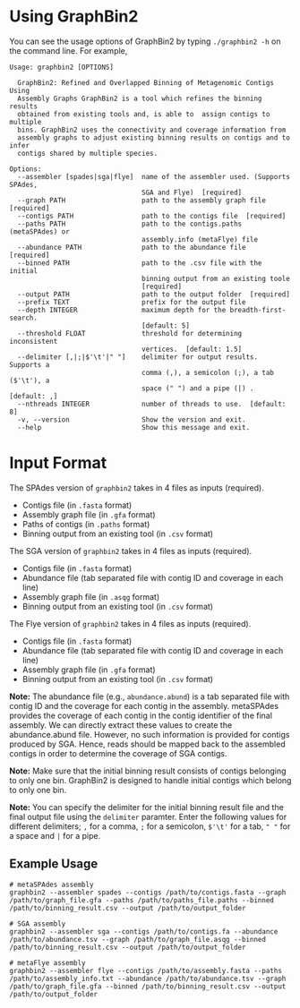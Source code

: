# Using GraphBin2

You can see the usage options of GraphBin2 by typing `./graphbin2 -h` on the command line. For example,

```
Usage: graphbin2 [OPTIONS]

  GraphBin2: Refined and Overlapped Binning of Metagenomic Contigs Using
  Assembly Graphs GraphBin2 is a tool which refines the binning results
  obtained from existing tools and, is able to  assign contigs to multiple
  bins. GraphBin2 uses the connectivity and coverage information from
  assembly graphs to adjust existing binning results on contigs and to infer
  contigs shared by multiple species.

Options:
  --assembler [spades|sga|flye]  name of the assembler used. (Supports SPAdes,
                                 SGA and Flye)  [required]
  --graph PATH                   path to the assembly graph file  [required]
  --contigs PATH                 path to the contigs file  [required]
  --paths PATH                   path to the contigs.paths (metaSPAdes) or
                                 assembly.info (metaFlye) file
  --abundance PATH               path to the abundance file  [required]
  --binned PATH                  path to the .csv file with the initial
                                 binning output from an existing toole
                                 [required]
  --output PATH                  path to the output folder  [required]
  --prefix TEXT                  prefix for the output file
  --depth INTEGER                maximum depth for the breadth-first-search.
                                 [default: 5]
  --threshold FLOAT              threshold for determining inconsistent
                                 vertices.  [default: 1.5]
  --delimiter [,|;|$'\t'|" "]    delimiter for output results. Supports a
                                 comma (,), a semicolon (;), a tab ($'\t'), a
                                 space (" ") and a pipe (|) .  [default: ,]
  --nthreads INTEGER             number of threads to use.  [default: 8]
  -v, --version                  Show the version and exit.
  --help                         Show this message and exit.
```

# Input Format

The SPAdes version of `graphbin2` takes in 4 files as inputs (required).
* Contigs file (in `.fasta` format)
* Assembly graph file (in `.gfa` format)
* Paths of contigs (in `.paths` format)
* Binning output from an existing tool (in `.csv` format)

The SGA version of `graphbin2` takes in 4 files as inputs (required).
* Contigs file (in `.fasta` format)
* Abundance file (tab separated file with contig ID and coverage in each line)
* Assembly graph file (in `.asqg` format)
* Binning output from an existing tool (in `.csv` format)

The Flye version of `graphbin2` takes in 4 files as inputs (required).
* Contigs file (in `.fasta` format)
* Abundance file (tab separated file with contig ID and coverage in each line)
* Assembly graph file (in `.gfa` format)
* Binning output from an existing tool (in `.csv` format)

**Note:** The abundance file (e.g., `abundance.abund`) is a tab separated file with contig ID and the coverage for each contig in the assembly. metaSPAdes provides the coverage of each contig in the contig identifier of the final assembly. We can directly extract these values to create the abundance.abund file. However, no such information is provided for contigs produced by SGA. Hence, reads should be mapped back to the assembled contigs in order to determine the coverage of SGA contigs.

**Note:** Make sure that the initial binning result consists of contigs belonging to only one bin. GraphBin2 is designed to handle initial contigs which belong to only one bin.

**Note:** You can specify the delimiter for the initial binning result file and the final output file using the `delimiter` paramter. Enter the following values for different delimiters; `,` for a comma, `;` for a semicolon, `$'\t'` for a tab, `" "` for a space and `|` for a pipe.


## Example Usage

```
# metaSPAdes assembly
graphbin2 --assembler spades --contigs /path/to/contigs.fasta --graph /path/to/graph_file.gfa --paths /path/to/paths_file.paths --binned /path/to/binning_result.csv --output /path/to/output_folder
```
```
# SGA assembly
graphbin2 --assembler sga --contigs /path/to/contigs.fa --abundance /path/to/abundance.tsv --graph /path/to/graph_file.asqg --binned /path/to/binning_result.csv --output /path/to/output_folder
```
```
# metaFlye assembly
graphbin2 --assembler flye --contigs /path/to/assembly.fasta --paths /path/to/assembly_info.txt --abundance /path/to/abundance.tsv --graph /path/to/graph_file.gfa --binned /path/to/binning_result.csv --output /path/to/output_folder
```
